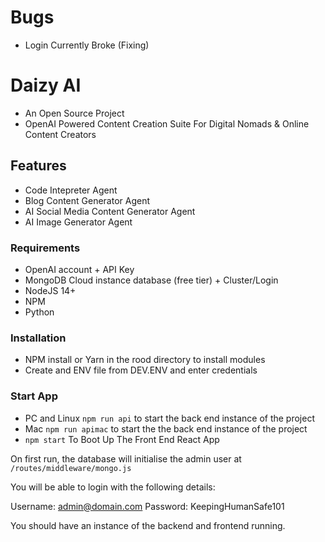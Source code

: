 # Bugs
- Login Currently Broke (Fixing)

# Daizy AI
- An Open Source Project
- OpenAI Powered Content Creation Suite For Digital Nomads & Online Content Creators

## Features
- Code Intepreter Agent
- Blog Content Generator Agent
- AI Social Media Content Generator Agent
- AI Image Generator Agent

### Requirements

- OpenAI account + API Key
- MongoDB Cloud instance database (free tier) + Cluster/Login
- NodeJS 14+
- NPM
- Python


### Installation

- NPM install or Yarn in the rood directory to install modules
- Create and ENV file from DEV.ENV and enter credentials

### Start App

- PC and Linux  `npm run api` to start the back end instance of the project
- Mac `npm run apimac` to start the the back end instance of the project
- `npm start` To Boot Up The Front End React App

On first run, the database will initialise the admin user at `/routes/middleware/mongo.js`

You will be able to login with the following details:

Username: admin@domain.com
Password: KeepingHumanSafe101

You should have an instance of the backend and frontend running.